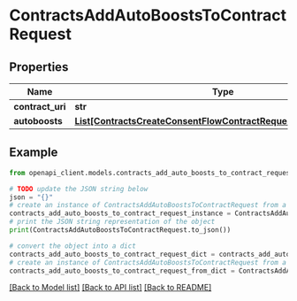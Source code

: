 # ContractsAddAutoBoostsToContractRequest


## Properties

Name | Type | Description | Notes
------------ | ------------- | ------------- | -------------
**contract_uri** | **str** |  | 
**autoboosts** | [**List[ContractsCreateConsentFlowContractRequestAutoboostsInner]**](ContractsCreateConsentFlowContractRequestAutoboostsInner.md) |  | 

## Example

```python
from openapi_client.models.contracts_add_auto_boosts_to_contract_request import ContractsAddAutoBoostsToContractRequest

# TODO update the JSON string below
json = "{}"
# create an instance of ContractsAddAutoBoostsToContractRequest from a JSON string
contracts_add_auto_boosts_to_contract_request_instance = ContractsAddAutoBoostsToContractRequest.from_json(json)
# print the JSON string representation of the object
print(ContractsAddAutoBoostsToContractRequest.to_json())

# convert the object into a dict
contracts_add_auto_boosts_to_contract_request_dict = contracts_add_auto_boosts_to_contract_request_instance.to_dict()
# create an instance of ContractsAddAutoBoostsToContractRequest from a dict
contracts_add_auto_boosts_to_contract_request_from_dict = ContractsAddAutoBoostsToContractRequest.from_dict(contracts_add_auto_boosts_to_contract_request_dict)
```
[[Back to Model list]](../README.md#documentation-for-models) [[Back to API list]](../README.md#documentation-for-api-endpoints) [[Back to README]](../README.md)


